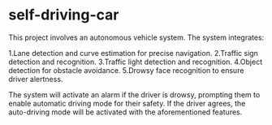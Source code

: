 # self-driving-car
This project involves an autonomous vehicle system. The system integrates:

1.Lane detection and curve estimation for precise navigation.
2.Traffic sign detection and recognition.
3.Traffic light detection and recognition.
4.Object detection for obstacle avoidance.
5.Drowsy face recognition to ensure driver alertness.

The system will activate an alarm if the driver is drowsy, prompting them to enable automatic driving mode for their safety. If the driver agrees, the auto-driving mode will be activated with the aforementioned features.

 
